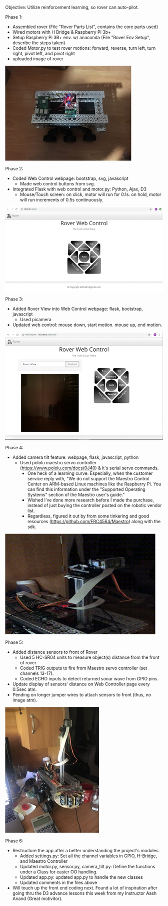 Objective: Utilize reinforcement learning, so rover can auto-pilot.

Phase 1:
* Assembled rover (File "Rover Parts List", contains the core parts used)
* Wired motors with H Bridge & Raspberry Pi 3b+
* Setup Raspberry Pi 3B+ env. w/ anaconda (File "Rover Env Setup", describe the steps taken)
* Coded Motor.py to test rover motions: forward, reverse, turn left, turn right, pivot left, and pivot right
* uploaded image of rover

![Rover](images/rover_phase_1.JPG)

Phase 2:
* Coded Web Control webpage: bootstrap, svg, javascript
  - Made web control buttons from svg. 
* Integrated Flask with web control and motor.py: Python, Ajax, D3
  - Mouse/Touch screen: on click, motor will run for 0.1s. on hold, motor will run increments of 0.5s continuously.

![webControl](images/web_control.jpg)

Phase 3:
* Added Rover View into Web Control webpage: flask, bootstrap, javascript
  - Used picamera
* Updated web control: mouse down, start motion. mouse up, end motion.

![webControl](images/rover_view.jpg)

Phase 4:
* Added camera tilt feature: webpage, flask, javascript, python
  - Used pololu maestro servo controller (https://www.pololu.com/docs/0J40)  & it's serial servo commands.
    - One heck of a learning curve. Especially, when the customer service reply with, "We do not support the Maestro Control Center on ARM-based Linux machines like the Raspberry Pi.  You can find this information under the "Supported Operating Systems" section of the Maestro user's guide."  
    - Wished I've done more research before I made the purchase, instead of just buying the controller posted on the robotic vendor list.
    - Regardless, figured it out by from some tinkering and good resources (https://github.com/FRC4564/Maestro) along with the sdk.

![webControl](images/camera_tilting.gif)

Phase 5:
* Added distance sensors to front of Rover
  - Used 5 HC-SR04 units to measure object(s) distance from the front of rover.
  - Coded TRIG outputs to fire from Maestro servo controller (set channels 13-17).
  - Coded ECHO inputs to detect returned sonar wave from GPIO pins.
* Update display of sensors' distance on Web Controller page every 0.5sec atm.
* Pending on longer jumper wires to attach sensors to front (thus, no image atm).

![webControl](images/rover_phase_5.JPG)

Phase 6:
* Restructure the app after a better understanding the project's modules.
  - Added settings.py: Set all the channel variables in GPIO, H-Bridge, and Maestro Controller
  - Updated motor.py, sensor.py, camera_tilt.py: Define the functions under a Class for easier OO handling.
  - Updated app.py: updated app.py to handle the new classes
  - Updated comments in the files above
* Will touch up the front end coding next. Found a lot of inspiration after going thru the D3 advance lessons this week from my Instructor Aash Anand (Great motivitor).

